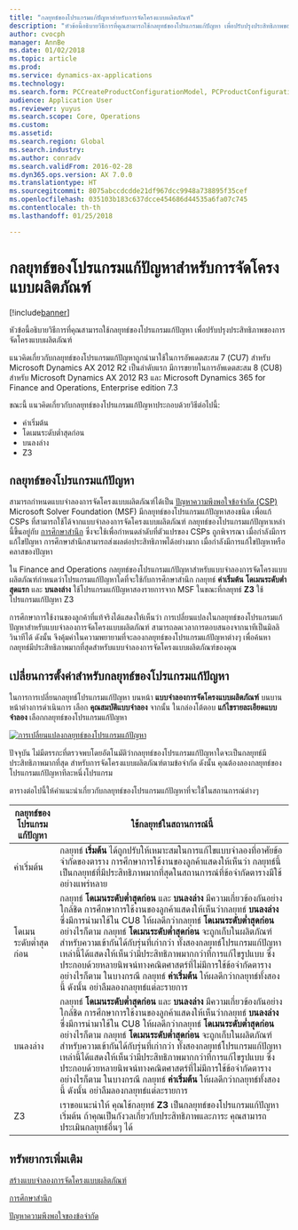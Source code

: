 ```yaml
---
title: "กลยุทธ์ของโปรแกรมแก้ปัญหาสำหรับการจัดโครงแบบผลิตภัณฑ์"
description: "หัวข้อนี้อธิบายวิธีการที่คุณสามารถใช้กลยุทธ์ของโปรแกรมแก้ปัญหา เพื่อปรับปรุงประสิทธิภาพของการจัดโครงแบบผลิตภัณฑ์"
author: cvocph
manager: AnnBe
ms.date: 01/02/2018
ms.topic: article
ms.prod: 
ms.service: dynamics-ax-applications
ms.technology: 
ms.search.form: PCCreateProductConfigurationModel, PCProductConfigurationModelListPage
audience: Application User
ms.reviewer: yuyus
ms.search.scope: Core, Operations
ms.custom: 
ms.assetid: 
ms.search.region: Global
ms.search.industry: 
ms.author: conradv
ms.search.validFrom: 2016-02-28
ms.dyn365.ops.version: AX 7.0.0
ms.translationtype: HT
ms.sourcegitcommit: 8075abccdcdde21df967dcc9948a738895f35cef
ms.openlocfilehash: 035103b183c637dcce454686d44535a6fa07c745
ms.contentlocale: th-th
ms.lasthandoff: 01/25/2018

---
```


# <a name="solver-strategy-for-product-configuration"></a>กลยุทธ์ของโปรแกรมแก้ปัญหาสำหรับการจัดโครงแบบผลิตภัณฑ์

[!include[banner](../includes/banner.md)]

หัวข้อนี้อธิบายวิธีการที่คุณสามารถใช้กลยุทธ์ของโปรแกรมแก้ปัญหา เพื่อปรับปรุงประสิทธิภาพของการจัดโครงแบบผลิตภัณฑ์

แนวคิดเกี่ยวกับกลยุทธ์ของโปรแกรมแก้ปัญหาถูกนำมาใช้ในการอัพเดตสะสม 7 (CU7) สำหรับ Microsoft Dynamics AX 2012 R2 เป็นลำดับแรก มีการขยายในการอัพเดตสะสม 8 (CU8) สำหรับ Microsoft Dynamics AX 2012 R3 และ Microsoft Dynamics 365 for Finance and Operations, Enterprise edition 7.3

ขณะนี้ แนวคิดเกี่ยวกับกลยุทธ์ของโปรแกรมแก้ปัญหาประกอบด้วยวิธีต่อไปนี้:

- ค่าเริ่มต้น
- โดเมนระดับต่ำสุดก่อน
- บนลงล่าง
- Z3

## <a name="solver-strategy"></a>กลยุทธ์ของโปรแกรมแก้ปัญหา 

สามารถกำหนดแบบจำลองการจัดโครงแบบผลิตภัณฑ์ได้เป็น [ปัญหาความพึงพอใจข้อจำกัด (CSP)](http://aima.cs.berkeley.edu/2nd-ed/newchap05.pdf) Microsoft Solver Foundation (MSF) มีกลยุทธ์ของโปรแกรมแก้ปัญหาสองชนิด เพื่อแก้ CSPs ที่สามารถใช้ได้จากแบบจำลองการจัดโครงแบบผลิตภัณฑ์ กลยุทธ์ของโปรแกรมแก้ปัญหาเหล่านี้ขึ้นอยู่กับ [การศึกษาสำนึก](https://techterms.com/definition/heuristic) ซึ่งจะใช้เพื่อกำหนดลำดับที่ตัวแปรของ CSPs ถูกพิจารณา เมื่อกำลังมีการแก้ไขปัญหา การศึกษาสำนึกสามารถส่งผลต่อประสิทธิภาพได้อย่างมาก เมื่อกำลังมีการแก้ไขปัญหาหรือคลาสของปัญหา

ใน Finance and Operations กลยุทธ์ของโปรแกรมแก้ปัญหาสำหรับแบบจำลองการจัดโครงแบบผลิตภัณฑ์กำหนดว่าโปรแกรมแก้ปัญหาใดที่จะใช้กับการศึกษาสำนึก กลยุทธ์ **ค่าเริ่มต้น** **โดเมนระดับต่ำสุดแรก** และ **บนลงล่าง** ใช้โปรแกรมแก้ปัญหาสองรายการจาก MSF ในขณะที่กลยุทธ์ **Z3** ใช้โปรแกรมแก้ปัญหา Z3 

การศึกษาการใช้งานของลูกค้าที่แท้จริงได้แสดงให้เห็นว่า การเปลี่ยนแปลงในกลยุทธ์ของโปรแกรมแก้ปัญหาสำหรับแบบจำลองการจัดโครงแบบผลิตภัณฑ์ สามารถลดเวลาการตอบสนองจากนาทีเป็นมิลลิวินาทีได้ ดังนั้น จึงคุ้มค่าในความพยายามที่จะลองกลยุทธ์ของโปรแกรมแก้ปัญหาต่างๆ เพื่อค้นหากลยุทธ์มีประสิทธิภาพมากที่สุดสำหรับแบบจำลองการจัดโครงแบบผลิตภัณฑ์ของคุณ

## <a name="change-the-settings-for-the-solver-strategy"></a>เปลี่ยนการตั้งค่าสำหรับกลยุทธ์ของโปรแกรมแก้ปัญหา

ในการการเปลี่ยนกลยุทธ์โปรแกรมแก้ปัญหา บนหน้า **แบบจำลองการจัดโครงแบบผลิตภัณฑ์** บนบานหน้าต่างการดำเนินการ เลือก **คุณสมบัติแบบจำลอง** จากนั้น ในกล่องโต้ตอบ **แก้ไขรายละเอียดแบบจำลอง** เลือกกลยุทธ์ของโปรแกรมแก้ปัญหา

[![การเปลี่ยนแปลงกลยุทธ์ของโปรแกรมแก้ปัญหา](./media/solver-strategy.png)](./media/solver-strategy.png)

ปัจจุบัน ไม่มีตรรกะที่ตรวจพบโดยอัตโนมัติว่ากลยุทธ์ของโปรแกรมแก้ปัญหาใดจะเป็นกลยุทธ์มีประสิทธิภาพมากที่สุด สำหรับการจัดโครงแบบผลิตภัณฑ์ตามข้อจำกัด ดังนั้น คุณต้องลองกลยุทธ์ของโปรแกรมแก้ปัญหาทีละหนึ่งโปรแกรม

ตารางต่อไปนี้ให้คำแนะนำเกี่ยวกับกลยุทธ์ของโปรแกรมแก้ปัญหาที่จะใช้ในสถานการณ์ต่างๆ

| กลยุทธ์ของโปรแกรมแก้ปัญหา      | ใช้กลยุทธ์ในสถานการณ์นี้ |
|----------------------|-----------------------------------|
| ค่าเริ่มต้น              | กลยุทธ์ **เริ่มต้น** ได้ถูกปรับให้เหมาะสมในการแก้ไขแบบจำลองที่อาศัยข้อจำกัดของตาราง การศึกษาการใช้งานของลูกค้าแสดงให้เห็นว่า กลยุทธ์นี้เป็นกลยุทธ์ที่มีประสิทธิภาพมากที่สุดในสถานการณ์ที่ข้อจำกัดตารางมีใช้อย่างแพร่หลาย |
| โดเมนระดับต่ำสุดก่อน | กลยุทธ์ **โดเมนระดับต่ำสุดก่อน** และ **บนลงล่าง** มีความเกี่ยวข้องกันอย่างใกล้ชิด การศึกษาการใช้งานของลูกค้าแสดงให้เห็นว่ากลยุทธ์ **บนลงล่าง** ซึ่งมีการนำมาใช้ใน CU8 ให้ผลดีกว่ากลยุทธ์ **โดเมนระดับต่ำสุดก่อน** อย่างไรก็ตาม กลยุทธ์ **โดเมนระดับต่ำสุดก่อน** จะถูกเก็บในผลิตภัณฑ์สำหรับความเข้ากันได้กับรุ่นที่เก่ากว่า ทั้งสองกลยุทธ์โปรแกรมแก้ปัญหาเหล่านี้ได้แสดงให้เห็นว่ามีประสิทธิภาพมากกว่าที่การแก้ไขรูปแบบ ซึ่งประกอบด้วยหลายนิพจน์ทางคณิตศาสตร์ที่ไม่มีการใช้ข้อจำกัดตาราง อย่างไรก็ตาม ในบางกรณี กลยุทธ์ **ค่าเริ่มต้น** ให้ผลดีกว่ากลยุทธ์ทั้งสองนี้ ดังนั้น อย่าลืมลองกลยุทธ์แต่ละรายการ |
| บนลงล่าง             | กลยุทธ์ **โดเมนระดับต่ำสุดก่อน** และ **บนลงล่าง** มีความเกี่ยวข้องกันอย่างใกล้ชิด การศึกษาการใช้งานของลูกค้าแสดงให้เห็นว่ากลยุทธ์ **บนลงล่าง** ซึ่งมีการนำมาใช้ใน CU8 ให้ผลดีกว่ากลยุทธ์ **โดเมนระดับต่ำสุดก่อน** อย่างไรก็ตาม กลยุทธ์ **โดเมนระดับต่ำสุดก่อน** จะถูกเก็บในผลิตภัณฑ์สำหรับความเข้ากันได้กับรุ่นที่เก่ากว่า ทั้งสองกลยุทธ์โปรแกรมแก้ปัญหาเหล่านี้ได้แสดงให้เห็นว่ามีประสิทธิภาพมากกว่าที่การแก้ไขรูปแบบ ซึ่งประกอบด้วยหลายนิพจน์ทางคณิตศาสตร์ที่ไม่มีการใช้ข้อจำกัดตาราง อย่างไรก็ตาม ในบางกรณี กลยุทธ์ **ค่าเริ่มต้น** ให้ผลดีกว่ากลยุทธ์ทั้งสองนี้ ดังนั้น อย่าลืมลองกลยุทธ์แต่ละรายการ |
| Z3                   | เราขอแนะนำให้ คุณใช้กลยุทธ์ **Z3** เป็นกลยุทธ์ของโปรแกรมแก้ปัญหาเริ่มต้น ถ้าคุณเป็นกังวลเกี่ยวกับประสิทธิภาพและภาระ คุณสามารถประเมินกลยุทธ์อื่นๆ ได้ |

## <a name="additional-resources"></a>ทรัพยากรเพิ่มเติม

[สร้างแบบจำลองการจัดโครงแบบผลิตภัณฑ์](build-product-configuration-model.md)

[การศึกษาสำนึก](https://techterms.com/definition/heuristic)

[ปัญหาความพึงพอใจของข้อจำกัด](http://aima.cs.berkeley.edu/2nd-ed/newchap05.pdf)

